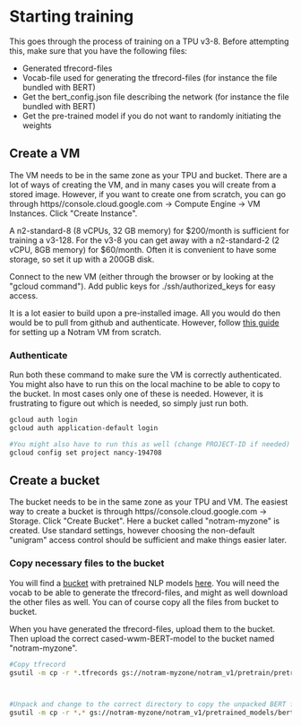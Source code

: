 # Starting training
This goes through the process of training on a TPU v3-8. Before attempting this, make sure that you have the following files:
* Generated tfrecord-files
* Vocab-file used for generating the tfrecord-files (for instance the file bundled with BERT)
* Get the bert_config.json file describing the network (for instance the file bundled with BERT)
* Get the pre-trained model if you do not want to randomly initiating the weights

## Create a VM
The VM needs to be in the same zone as your TPU and bucket. There are a lot of ways of creating the VM, and in many cases you will create from a stored image. However, if you want to create one from scratch, you can go through https//console.cloud.google.com -> Compute Engine -> VM Instances. Click "Create Instance". 

A n2-standard-8 (8 vCPUs, 32 GB memory) for $200/month is sufficient for training a v3-128. For the v3-8 you can get away with a n2-standard-2 (2 vCPU, 8GB memory) for $60/month. Often it is convenient to have some storage, so set it up with a 200GB disk.

Connect to the new VM (either through the browser or by looking at the "gcloud command"). Add public keys for ./ssh/authorized_keys for easy access.

It is a lot easier to build upon a pre-installed image. All you would do then would be to pull from github and authenticate. However, follow [this guide](https://github.com/NBAiLab/notram/blob/master/set_up_vm.md) for setting up a Notram VM from scratch. 


### Authenticate
Run both these command to make sure the VM is correctly authenticated. You might also have to run this on the local machine to be able to copy to the bucket. In most cases only one of these is needed. However, it is frustrating to figure out which is needed, so simply just run both.

```bash
gcloud auth login
gcloud auth application-default login

#You might also have to run this as well (change PROJECT-ID if needed)
gcloud config set project nancy-194708

```


## Create a bucket
The bucket needs to be in the same zone as your TPU and VM. The easiest way to create a bucket is through https//console.cloud.google.com -> Storage. Click "Create Bucket". Here a bucket called "notram-myzone" is created. Use standard settings, however choosing the non-default "unigram" access control should be sufficient and make things easier later.

### Copy necessary files to the bucket
You will find a [bucket](gs://cloud-tpu-checkpoints/bert) with pretrained NLP models [here](https://github.com/tensorflow/models/tree/93490036e00f37ecbe6693b9ff4ae488bb8e9270/official/nlp/bert#access-to-pretrained-checkpoints). You will need the vocab to be able to generate the tfrecord-files, and might as well download the other files as well. You can of course copy all the files from bucket to bucket. 

When you have generated the tfrecord-files, upload them to the bucket. Then upload the correct cased-wwm-BERT-model to the bucket named "notram-myzone". 

```bash
#Copy tfrecord
gsutil -m cp -r *.tfrecords gs://notram-myzone/notram_v1/pretrain/pretrain_data/



#Unpack and change to the correct directory to copy the unpacked BERT files to the bucket
gsutil -m cp -r *.* gs://notram-myzone/notram_v1/pretrained_models/bert/tf_20/wwm_cased_L-24_H-1024_A-16/

```
